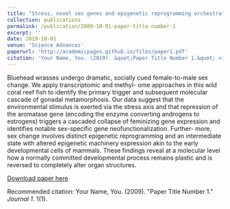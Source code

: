 ```yaml
---
title: "Stress, novel sex genes and epigenetic reprogramming orchestrate socially-controlled sex change"
collection: publications
permalink: /publication/2009-10-01-paper-title-number-1
excerpt: ''
date: 2019-10-01
venue: 'Science Advances'
paperurl: 'http://academicpages.github.io/files/paper1.pdf'
citation: 'Your Name, You. (2019). &quot;Paper Title Number 1.&quot; <i>Science Advances</i>. 1(1).'
---
```

Bluehead wrasses undergo dramatic, socially cued female-to-male sex change. We apply transcriptomic and methyl- ome approaches in this wild coral reef fish to identify the primary trigger and subsequent molecular cascade of gonadal metamorphosis. Our data suggest that the environmental stimulus is exerted via the stress axis and that repression of the aromatase gene (encoding the enzyme converting androgens to estrogens) triggers a cascaded collapse of feminizing gene expression and identifies notable sex-specific gene neofunctionalization. Further- more, sex change involves distinct epigenetic reprogramming and an intermediate state with altered epigenetic machinery expression akin to the early developmental cells of mammals. These findings reveal at a molecular level how a normally committed developmental process remains plastic and is reversed to completely alter organ structures.

[Download paper here](http://academicpages.github.io/files/paper1.pdf)

Recommended citation: Your Name, You. (2009). "Paper Title Number 1." <i>Journal 1</i>. 1(1).
